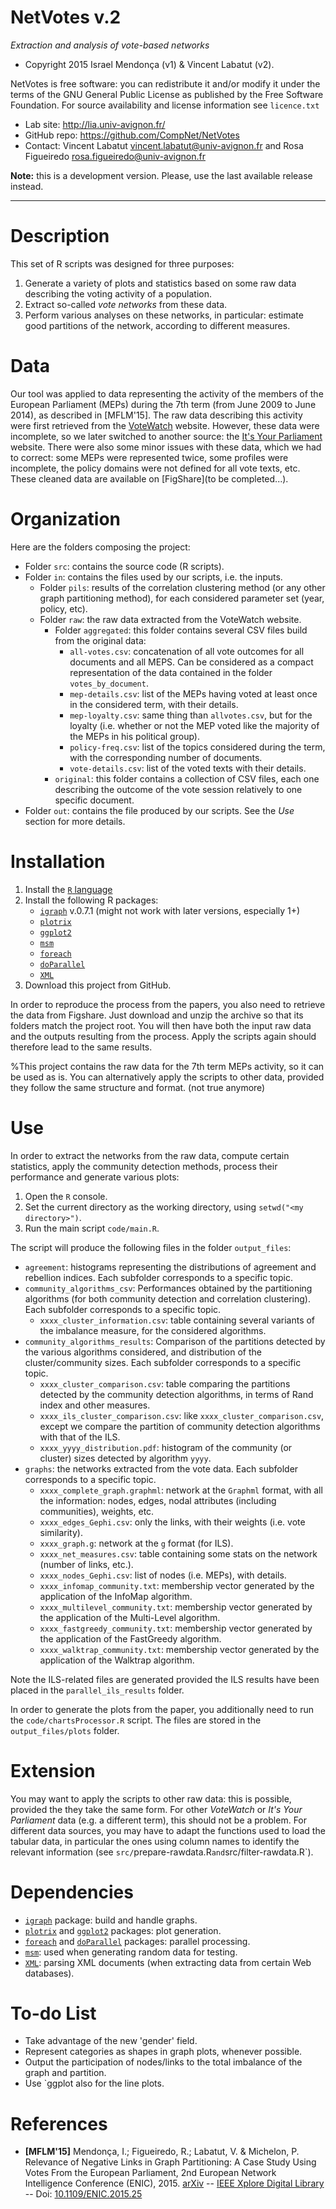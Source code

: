 NetVotes v.2
=======
*Extraction and analysis of vote-based networks*

* Copyright 2015 Israel Mendonça (v1) & Vincent Labatut (v2). 

NetVotes is free software: you can redistribute it and/or modify it under the terms of the GNU General Public License as published by the Free Software Foundation. For source availability and license information see `licence.txt`

* Lab site: http://lia.univ-avignon.fr/
* GitHub repo: https://github.com/CompNet/NetVotes
* Contact: Vincent Labatut <vincent.labatut@univ-avignon.fr> and Rosa Figueiredo <rosa.figueiredo@univ-avignon.fr>

**Note:** this is a development version. Please, use the last available release instead.

-----------------------------------------------------------------------

# Description
This set of R scripts was designed for three purposes:

1. Generate a variety of plots and statistics based on some raw data describing the voting activity of a population.
2. Extract so-called *vote networks* from these data.
3. Perform various analyses on these networks, in particular: estimate good partitions of the network, according to different measures.


# Data
Our tool was applied to data representing the activity of the members of the European Parliament (MEPs) during the 7th term (from June 2009 to June 2014), as described in [MFLM'15]. The raw data describing this activity were first retrieved from the [VoteWatch](http://www.votewatch.eu/) website. However, these data were incomplete, so we later switched to another source: the [It's Your Parliament](http://www.itsyourparliament.eu/) website. There were also some minor issues with these data, which we had to correct: some MEPs were represented twice, some profiles were incomplete, the policy domains were not defined for all vote texts, etc. These cleaned data are available on [FigShare](to be completed...).


# Organization
Here are the folders composing the project:
* Folder `src`: contains the source code (R scripts).
* Folder `in`: contains the files used by our scripts, i.e. the inputs.
  * Folder `pils`: results of the correlation clustering method (or any other graph partitioning method), for each considered parameter set (year, policy, etc). 
  * Folder `raw`: the raw data extracted from the VoteWatch website.
    * Folder `aggregated`: this folder contains several CSV files build from the original data:
      * `all-votes.csv`: concatenation of all vote outcomes for all documents and all MEPS. Can be considered as a compact representation of the data contained in the folder `votes_by_document`.
      * `mep-details.csv`: list of the MEPs having voted at least once in the considered term, with their details.
      * `mep-loyalty.csv`: same thing than `allvotes.csv`, but for the loyalty (i.e. whether or not the MEP voted like the majority of the MEPs in his political group).
      * `policy-freq.csv`: list of the topics considered during the term, with the corresponding number of documents.
      * `vote-details.csv`: list of the voted texts with their details.
    * `original`: this folder contains a collection of CSV files, each one describing the outcome of the vote session relatively to one specific document.
* Folder `out`: contains the file produced by our scripts. See the *Use* section for more details.


# Installation
1. Install the [`R` language](https://www.r-project.org/)
2. Install the following R packages:
   * [`igraph`](http://igraph.org/r/) v.0.7.1 (might not work with later versions, especially 1+)
   * [`plotrix`](https://cran.r-project.org/web/packages/plotrix/index.html)
   * [`ggplot2`](https://cran.r-project.org/web/packages/ggplot2/index.html)
   * [`msm`](https://cran.r-project.org/web/packages/msm/index.html)
   * [`foreach`](https://cran.r-project.org/web/packages/foreach/index.html)
   * [`doParallel`](https://cran.r-project.org/web/packages/doParallel/index.html)
   * [`XML`](https://cran.r-project.org/web/packages/XML/index.html)
3. Download this project from GitHub.

In order to reproduce the process from the papers, you also need to retrieve the data from Figshare. Just download and unzip the archive so that its folders match the project root. You will then have both the input raw data and the outputs resulting from the process. Apply the scripts again should therefore lead to the same results.
  
%This project contains the raw data for the 7th term MEPs activity, so it can be used as is. You can alternatively apply the scripts to other data, provided they follow the same structure and format. (not true anymore) 


# Use
In order to extract the networks from the raw data, compute certain statistics, apply the community detection methods, process their performance and generate various plots:

1. Open the `R` console.
2. Set the current directory as the working directory, using `setwd("<my directory>")`.
3. Run the main script `code/main.R`.

The script will produce the following files in the folder `output_files`:
* `agreement`: histograms representing the distributions of agreement and rebellion indices. Each subfolder corresponds to a specific topic.
* `community_algorithms_csv`: Performances obtained by the partitioning algorithms (for both community detection and correlation clustering). Each subfolder corresponds to a specific topic.
  * `xxxx_cluster_information.csv`: table containing several variants of the imbalance measure, for the considered algorithms.
* `community_algorithms_results`: Comparison of the partitions detected by the various algorithms considered, and distribution of the cluster/community sizes. Each subfolder corresponds to a specific topic.
  * `xxxx_cluster_comparison.csv`: table comparing the partitions detected by the community detection algorithms, in terms of Rand index and other measures.
  * `xxxx_ils_cluster_comparison.csv`: like `xxxx_cluster_comparison.csv`, except we compare the partition of community detection algorithms with that of the ILS.
  * `xxxx_yyyy_distribution.pdf`: histogram of the community (or cluster) sizes detected by algorithm `yyyy`.
* `graphs`: the networks extracted from the vote data. Each subfolder corresponds to a specific topic.
  * `xxxx_complete_graph.graphml`: network at the `Graphml` format, with all the information: nodes, edges, nodal attributes (including communities), weights, etc. 
  * `xxxx_edges_Gephi.csv`: only the links, with their weights (i.e. vote similarity). 
  * `xxxx_graph.g`: network at the `g` format (for ILS). 
  * `xxxx_net_measures.csv`: table containing some stats on the network (number of links, etc.).
  * `xxxx_nodes_Gephi.csv`: list of nodes (i.e. MEPs), with details.
  * `xxxx_infomap_community.txt`: membership vector generated by the application of the InfoMap algorithm.
  * `xxxx_multilevel_community.txt`: membership vector generated by the application of the Multi-Level algorithm.
  * `xxxx_fastgreedy_community.txt`: membership vector generated by the application of the FastGreedy algorithm.
  * `xxxx_walktrap_community.txt`: membership vector generated by the application of the Walktrap algorithm.

Note the ILS-related files are generated provided the ILS results have been placed in the `parallel_ils_results` folder.

In order to generate the plots from the paper, you additionally need to run the `code/chartsProcessor.R` script. The files are stored in the `output_files/plots` folder.


# Extension
You may want to apply the scripts to other raw data: this is possible, provided the they take the same form. For other *VoteWatch* or *It's Your Parliament* data (e.g. a different term), this should not be a problem.
For different data sources, you may have to adapt the functions used to load the tabular data, in particular the ones using column names to identify the relevant information (see `src/`prepare-rawdata.R` and `src/filter-rawdata.R`). 


# Dependencies
* [`igraph`](http://igraph.org/r/) package: build and handle graphs.
* [`plotrix`](https://cran.r-project.org/web/packages/plotrix/index.html) and [`ggplot2`](https://cran.r-project.org/web/packages/ggplot2/index.html) packages: plot generation.
* [`foreach`](https://cran.r-project.org/web/packages/foreach/index.html) and [`doParallel`](https://cran.r-project.org/web/packages/doParallel/index.html) packages: parallel processing.
* [`msm`](https://cran.r-project.org/web/packages/msm/index.html): used when generating random data for testing.
* [`XML`](https://cran.r-project.org/web/packages/XML/index.html): parsing XML documents (when extracting data from certain Web databases).


# To-do List
* Take advantage of the new 'gender' field.
* Represent categories as shapes in graph plots, whenever possible.
* Output the participation of nodes/links to the total imbalance of the graph and partition.
* Use `ggplot also for the line plots.


# References
* **[MFLM'15]** Mendonça, I.; Figueiredo, R.; Labatut, V. & Michelon, P. Relevance of Negative Links in Graph Partitioning: A Case Study Using Votes From the European Parliament, 2nd European Network Intelligence Conference (ENIC), 2015. [arXiv](http://arxiv.org/abs/1507.04215) -- [IEEE Xplore Digital Library](http://ieeexplore.ieee.org/document/7321245/) -- Doi: [10.1109/ENIC.2015.25](https://doi.org/10.1109/ENIC.2015.25)

